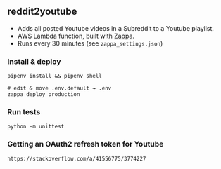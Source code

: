 ## reddit2youtube

- Adds all posted Youtube videos in a Subreddit to a Youtube playlist.
- AWS Lambda function, built with [Zappa](https://github.com/Miserlou/Zappa).
- Runs every 30 minutes (see `zappa_settings.json`)

### Install & deploy
    pipenv install && pipenv shell

    # edit & move .env.default → .env
    zappa deploy production

### Run tests
    python -m unittest

### Getting an OAuth2 refresh token for Youtube
    https://stackoverflow.com/a/41556775/3774227
